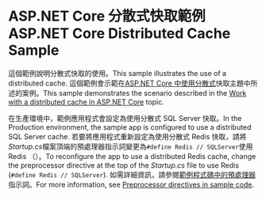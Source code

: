 # <a name="aspnet-core-distributed-cache-sample"></a><span data-ttu-id="f5f02-101">ASP.NET Core 分散式快取範例</span><span class="sxs-lookup"><span data-stu-id="f5f02-101">ASP.NET Core Distributed Cache Sample</span></span>

<span data-ttu-id="f5f02-102">這個範例說明分散式快取的使用。</span><span class="sxs-lookup"><span data-stu-id="f5f02-102">This sample illustrates the use of a distributed cache.</span></span> <span data-ttu-id="f5f02-103">這個範例會示範在[ASP.NET Core 中使用分散式](https://docs.microsoft.com/aspnet/core/performance/caching/distributed)快取主題中所述的案例。</span><span class="sxs-lookup"><span data-stu-id="f5f02-103">This sample demonstrates the scenario described in the [Work with a distributed cache in ASP.NET Core](https://docs.microsoft.com/aspnet/core/performance/caching/distributed) topic.</span></span>

<span data-ttu-id="f5f02-104">在生產環境中，範例應用程式會設定為使用分散式 SQL Server 快取。</span><span class="sxs-lookup"><span data-stu-id="f5f02-104">In the Production environment, the sample app is configured to use a distributed SQL Server cache.</span></span> <span data-ttu-id="f5f02-105">若要將應用程式重新設定為使用分散式 Redis 快取，請將*Startup.cs*檔案頂端的預處理器指示詞變更為`#define Redis // SQLServer`使用 Redis （）。</span><span class="sxs-lookup"><span data-stu-id="f5f02-105">To reconfigure the app to use a distributed Redis cache, change the preprocessor directive at the top of the *Startup.cs* file to use Redis (`#define Redis // SQLServer`).</span></span> <span data-ttu-id="f5f02-106">如需詳細資訊，請參閱[範例程式碼中的預處理器](https://docs.microsoft.com/aspnet/core/#preprocessor-directives-in-sample-code)指示詞。</span><span class="sxs-lookup"><span data-stu-id="f5f02-106">For more information, see [Preprocessor directives in sample code](https://docs.microsoft.com/aspnet/core/#preprocessor-directives-in-sample-code).</span></span>
